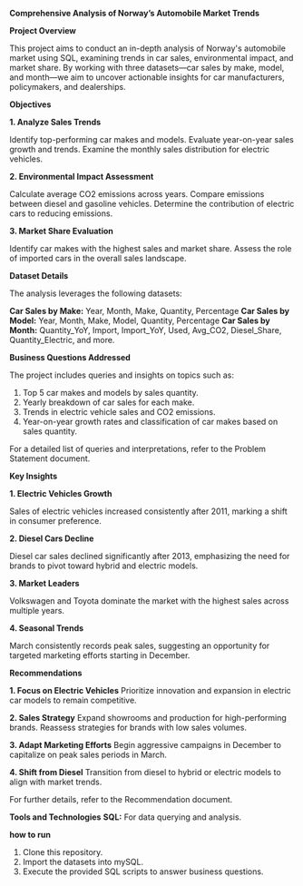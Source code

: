 **Comprehensive Analysis of Norway’s Automobile Market Trends**

**Project Overview**

This project aims to conduct an in-depth analysis of Norway's automobile market using SQL, examining trends in car sales, environmental impact, and market share. By working with three datasets—car sales by make, model, and month—we aim to uncover actionable insights for car manufacturers, policymakers, and dealerships.

**Objectives**

**1. Analyze Sales Trends**

Identify top-performing car makes and models.
Evaluate year-on-year sales growth and trends.
Examine the monthly sales distribution for electric vehicles.

**2. Environmental Impact Assessment**

Calculate average CO2 emissions across years.
Compare emissions between diesel and gasoline vehicles.
Determine the contribution of electric cars to reducing emissions.

**3. Market Share Evaluation**

Identify car makes with the highest sales and market share.
Assess the role of imported cars in the overall sales landscape.

**Dataset Details**

The analysis leverages the following datasets:

**Car Sales by Make:** Year, Month, Make, Quantity, Percentage
**Car Sales by Model:** Year, Month, Make, Model, Quantity, Percentage
**Car Sales by Month:** Quantity_YoY, Import, Import_YoY, Used, Avg_CO2, Diesel_Share, Quantity_Electric, and more.

**Business Questions Addressed**

The project includes queries and insights on topics such as:

1. Top 5 car makes and models by sales quantity.
2. Yearly breakdown of car sales for each make.
3. Trends in electric vehicle sales and CO2 emissions.
4. Year-on-year growth rates and classification of car makes based on sales quantity.

For a detailed list of queries and interpretations, refer to the Problem Statement document.

**Key Insights**

**1. Electric Vehicles Growth**

Sales of electric vehicles increased consistently after 2011, marking a shift in consumer preference.

**2. Diesel Cars Decline**

Diesel car sales declined significantly after 2013, emphasizing the need for brands to pivot toward hybrid and electric models.

**3. Market Leaders**

Volkswagen and Toyota dominate the market with the highest sales across multiple years.

**4. Seasonal Trends**

March consistently records peak sales, suggesting an opportunity for targeted marketing efforts starting in December.

**Recommendations**

**1. Focus on Electric Vehicles**
Prioritize innovation and expansion in electric car models to remain competitive.

**2. Sales Strategy**
Expand showrooms and production for high-performing brands.
Reassess strategies for brands with low sales volumes.

**3. Adapt Marketing Efforts**
Begin aggressive campaigns in December to capitalize on peak sales periods in March.

**4. Shift from Diesel**
Transition from diesel to hybrid or electric models to align with market trends.

For further details, refer to the Recommendation document.

**Tools and Technologies**
**SQL:** For data querying and analysis.

**how to run**

1. Clone this repository.
2. Import the datasets into mySQL.
3. Execute the provided SQL scripts to answer business questions.
